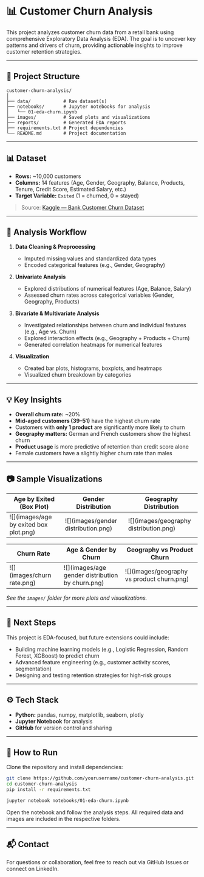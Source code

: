 # 📊 Customer Churn Analysis

This project analyzes customer churn data from a retail bank using comprehensive Exploratory Data Analysis (EDA). The goal is to uncover key patterns and drivers of churn, providing actionable insights to improve customer retention strategies.

---

## 📁 Project Structure

```
customer-churn-analysis/
│
├── data/            # Raw dataset(s)
├── notebooks/       # Jupyter notebooks for analysis
│   └── 01-eda-churn.ipynb
├── images/          # Saved plots and visualizations
├── reports/         # Generated EDA reports
├── requirements.txt # Project dependencies
└── README.md        # Project documentation
```

---

## 📊 Dataset

- **Rows:** ~10,000 customers
- **Columns:** 14 features (Age, Gender, Geography, Balance, Products, Tenure, Credit Score, Estimated Salary, etc.)
- **Target Variable:** `Exited` (1 = churned, 0 = stayed)

> Source: [Kaggle — Bank Customer Churn Dataset](https://www.kaggle.com/datasets/barelydedicated/bank-customer-churn-modeling)

---

## 🔎 Analysis Workflow

1. **Data Cleaning & Preprocessing**

   - Imputed missing values and standardized data types
   - Encoded categorical features (e.g., Gender, Geography)

2. **Univariate Analysis**

   - Explored distributions of numerical features (Age, Balance, Salary)
   - Assessed churn rates across categorical variables (Gender, Geography, Products)

3. **Bivariate & Multivariate Analysis**

   - Investigated relationships between churn and individual features (e.g., Age vs. Churn)
   - Explored interaction effects (e.g., Geography + Products + Churn)
   - Generated correlation heatmaps for numerical features

4. **Visualization**
   - Created bar plots, histograms, boxplots, and heatmaps
   - Visualized churn breakdown by categories

---

## 💡 Key Insights

- **Overall churn rate:** ~20%
- **Mid-aged customers (39–51)** have the highest churn rate
- Customers with **only 1 product** are significantly more likely to churn
- **Geography matters:** German and French customers show the highest churn
- **Product usage** is more predictive of retention than credit score alone
- Female customers have a slightly higher churn rate than males

---

## 📷 Sample Visualizations

| Age by Exited (Box Plot)               | Gender Distribution                 | Geography Distribution                 |
| -------------------------------------- | ----------------------------------- | -------------------------------------- |
| ![](images/age by exited box plot.png) | ![](images/gender distribution.png) | ![](images/geography distribution.png) |

| Churn Rate                 | Age & Gender by Churn                            | Geography vs Product Churn                 |
| -------------------------- | ------------------------------------------------ | ------------------------------------------ |
| ![](images/churn rate.png) | ![](images/age gender distribution by churn.png) | ![](images/geography vs product churn.png) |

_See the `images/` folder for more plots and visualizations._

---

## 🚀 Next Steps

This project is EDA-focused, but future extensions could include:

- Building machine learning models (e.g., Logistic Regression, Random Forest, XGBoost) to predict churn
- Advanced feature engineering (e.g., customer activity scores, segmentation)
- Designing and testing retention strategies for high-risk groups

---

## ⚙️ Tech Stack

- **Python:** pandas, numpy, matplotlib, seaborn, plotly
- **Jupyter Notebook** for analysis
- **GitHub** for version control and sharing

---

## 📌 How to Run

Clone the repository and install dependencies:

```bash
git clone https://github.com/yourusername/customer-churn-analysis.git
cd customer-churn-analysis
pip install -r requirements.txt

jupyter notebook notebooks/01-eda-churn.ipynb
```

Open the notebook and follow the analysis steps. All required data and images are included in the respective folders.

---

## 📬 Contact

For questions or collaboration, feel free to reach out via GitHub Issues or connect on LinkedIn.
